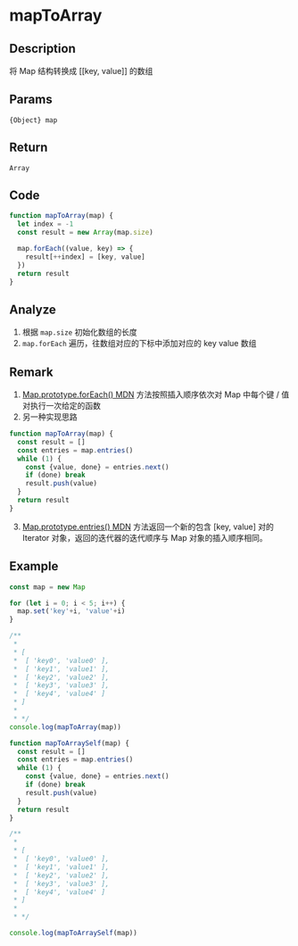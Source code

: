 # mapToArray 

## Description 
将 Map 结构转换成 [[key, value]] 的数组
## Params
`{Object} map`
## Return
`Array`

## Code
```js
function mapToArray(map) {
  let index = -1
  const result = new Array(map.size)

  map.forEach((value, key) => {
    result[++index] = [key, value]
  })
  return result
}
```
## Analyze
1. 根据 `map.size` 初始化数组的长度
2. `map.forEach` 遍历，往数组对应的下标中添加对应的 key value 数组
## Remark
1. [Map.prototype.forEach() MDN](https://developer.mozilla.org/zh-CN/docs/Web/JavaScript/Reference/Global_Objects/Map/forEach) 方法按照插入顺序依次对 Map 中每个键 / 值对执行一次给定的函数
2. 另一种实现思路
```js
function mapToArray(map) {
  const result = []
  const entries = map.entries()
  while (1) {
    const {value, done} = entries.next()
    if (done) break
    result.push(value)
  }
  return result
}
```
3. [Map.prototype.entries() MDN](https://developer.mozilla.org/zh-CN/docs/Web/JavaScript/Reference/Global_Objects/Map/entries) 方法返回一个新的包含 [key, value] 对的 Iterator 对象，返回的迭代器的迭代顺序与 Map 对象的插入顺序相同。
## Example
```js
const map = new Map

for (let i = 0; i < 5; i++) {
  map.set('key'+i, 'value'+i)
}

/**
 *
 * [
 *  [ 'key0', 'value0' ],
 *  [ 'key1', 'value1' ],
 *  [ 'key2', 'value2' ],
 *  [ 'key3', 'value3' ],
 *  [ 'key4', 'value4' ]
 * ]
 *
 * */
console.log(mapToArray(map))

function mapToArraySelf(map) {
  const result = []
  const entries = map.entries()
  while (1) {
    const {value, done} = entries.next()
    if (done) break
    result.push(value)
  }
  return result
}

/**
 *
 * [
 *  [ 'key0', 'value0' ],
 *  [ 'key1', 'value1' ],
 *  [ 'key2', 'value2' ],
 *  [ 'key3', 'value3' ],
 *  [ 'key4', 'value4' ]
 * ]
 *
 * */

console.log(mapToArraySelf(map))

```
